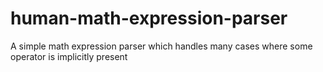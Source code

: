 # human-math-expression-parser
A simple math expression parser which handles many cases where some operator is implicitly present
